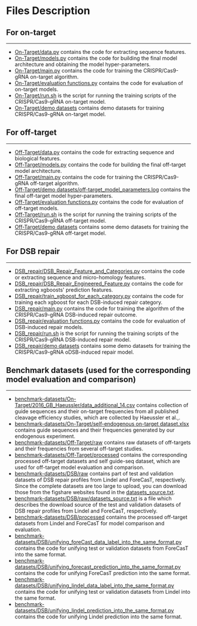 # Files Description

## For on-target
***
* [On-Target/data.py](On-Target/data.py) contains the code for extracting sequence features.    
* [On-Target/models.py](On-Target/models.py) contains the code for building the final model architecture and obtaining the model hyper-parameters.  
* [On-Target/main.py](On-Target/main.py) contains the code for training the CRISPR/Cas9-gRNA on-target algorithm.  
* [On-Target/evaluation functions.py](On-Target/evaluation%20functions.py) contains the code for evaluation of on-target models.  
* [On-Target/run.sh](On-Target/run.sh) is the script for running the training scripts of the CRISPR/Cas9-gRNA on-target model.
* [On-Target/demo datasets](On-Target/demo%20datasets) contains demo datasets for training CRISPR/Cas9-gRNA on-target model.

## For off-target
***
* [Off-Target/data.py](Off-Target/data.py) contains the code for extracting sequence and biological features.    
* [Off-Target/models.py](Off-Target/models.py) contains the code for building the final off-target model architecture.  
* [Off-Target/main.py](Off-Target/main.py) contains the code for training the CRISPR/Cas9-gRNA off-target algorithm.  
* [Off-Target/demo datasets/off-target_model_parameters.log](Off-Target/demo%20datasets/off-target_model_parameters.log) contains the final off-target model hyper-parameters.  
* [Off-Target/evaluation functions.py](Off-Target/evaluation%20functions.py) contains the code for evaluation of off-target models.  
* [Off-Target/run.sh](Off-Target/run.sh) is the script for running the training scripts of the CRISPR/Cas9-gRNA off-target model.  
* [Off-Target/demo datasets](Off-Target/demo%20datasets) contains some demo datasets for training the CRISPR/Cas9-gRNA off-target model.  

## For DSB repair
***
* [DSB_repair/DSB_Repair_Feature_and_Categories.py](DSB_repair/DSB_Repair_Feature_and_Categories.py) contains the code or extracting sequence and micro-homology features.  
* [DSB_repair/DSB_Repair_Engineered_Feature.py](DSB_repair/DSB_Repair_Engineered_Feature.py) contains the code for extracting xgboosts' prediction features.    
* [DSB_repair/train_xgboost_for_each_category.py](DSB_repair/train_xgboost_for_each_category.py) contains the code for training each xgboost for each DSB-induced repair category.  
* [DSB_repair/main.py](DSB_repair/main.py) contains the code for training the algorithm of the CRISPR/Cas9-gRNA DSB-induced repair outcome.  
* [DSB_repair/evaluation functions.py](DSB_repair/evaluation%20functions.py) contains the code for evaluation of DSB-induced repair models.  
* [DSB_repair/run.sh](DSB_repair/run.sh) is the script for running the training scripts of the CRISPR/Cas9-gRNA DSB-induced repair model.
* [DSB_repair/demo datasets](DSB_repair/demo%20datasets) contains some demo datasets for training the CRISPR/Cas9-gRNA oDSB-induced repair model. 

## Benchmark datasets (used for the corresponding model evaluation and comparison)
***
* [benchmark-datasets/On-Target/2016_GB_Haeussler/data_additional_14.csv](benchmark-datasets/On-Target/2016_GB_Haeussler/data_additional_14.csv) contains collection of guide sequences and their on-target frequencies from all published cleavage efficiency studies, which are collected by Haeussler et al.,.
* [benchmark-datasets/On-Target/self-endogenous on-target dataset.xlsx](benchmark-datasets/On-Target/self-endogenous%20on-target%20dataset.xlsx) contains guide sequences and their frequencies generated by our endogenous experiment.
* [benchmark-datasets/Off-Target/raw](benchmark-datasets/Off-Target/raw) contains raw datasets of off-targets and their frequencies from several off-target studies.
* [benchmark-datasets/Off-Target/processed](benchmark-datasets/Off-Target/processed) contains the corresponding processed off-target datasets and self guide-seq dataset, which are used for off-target model evaluation and comparison.
* [benchmark-datasets/DSB/raw](benchmark-datasets/DSB/raw) contains part of test and validation datasets of DSB repair profiles from Lindel and ForeCasT, respectively. Since the complete datasets are too large to upload, you can download those from the figshare websites found in the [datasets_source.txt](benchmark-datasets/DSB/raw/datasets_source.txt).
* [benchmark-datasets/DSB/raw/datasets_source.txt](benchmark-datasets/DSB/raw/datasets_source.txt) is a file which describes the download source of the test and validation datasets of DSB repair profiles from Lindel and ForeCasT, respectively.
* [benchmark-datasets/DSB/processed](benchmark-datasets/DSB/processed) contains the processed off-target datasets from Lindel and ForeCasT for model comparison and evaluation.
* [benchmark-datasets/DSB/unifying_foreCast_data_label_into_the_same_format.py](benchmark-datasets/DSB/unifying_foreCast_data_label_into_the_same_format.py) contains the code for unifying test or validation datasets from ForeCasT into the same format.
* [benchmark-datasets/DSB/unifying_forecast_prediction_into_the_same_format.py](benchmark-datasets/DSB/unifying_forecast_prediction_into_the_same_format.py) contains the code for unifying ForeCasT prediction into the same format.
* [benchmark-datasets/DSB/unifying_lindel_data_label_into_the_same_format.py](benchmark-datasets/DSB/unifying_lindel_data_label_into_the_same_format.py) contains the code for unifying test or validation datasets from Lindel into the same format.
* [benchmark-datasets/DSB/unifying_lindel_prediction_into_the_same_format.py](benchmark-datasets/DSB/unifying_lindel_prediction_into_the_same_format.py) contains the code for unifying Lindel prediction into the same format.

